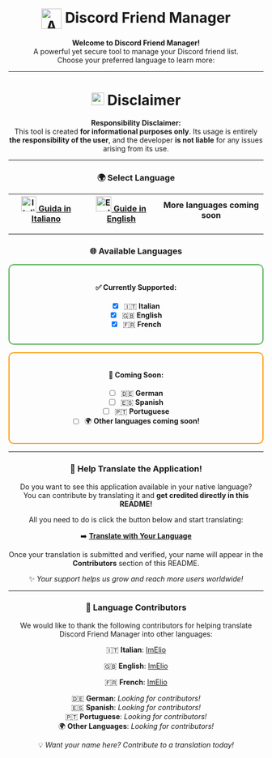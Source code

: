 <div align="center">

# <img src="https://github.com/ImElio/DiscordFriendTool_UDPATE/blob/main/icon/icon.png" alt="App Icon" width="40" height="40" style="vertical-align:middle;"> **Discord Friend Manager**

**Welcome to Discord Friend Manager!**  
A powerful yet secure tool to manage your Discord friend list.  
Choose your preferred language to learn more:

---

# <img src="https://raw.githubusercontent.com/Tarikul-Islam-Anik/Animated-Fluent-Emojis/master/Emojis/Symbols/Warning.png" alt="Warning" width="25" height="25" /> Disclaimer

**Responsibility Disclaimer:**  
This tool is created **for informational purposes only**. Its usage is entirely **the responsibility of the user**, and the developer **is not liable** for any issues arising from its use.

---

### 🌍 **Select Language**

| [<img src="https://upload.wikimedia.org/wikipedia/en/thumb/0/03/Flag_of_Italy.svg/1200px-Flag_of_Italy.svg.png" alt="Italian Flag" width="30"> Guida in Italiano](readme_IT.md) | [<img src="https://upload.wikimedia.org/wikipedia/en/a/a4/Flag_of_the_United_States.svg" alt="English Flag" width="30"> Guide in English](readme_ENG.md) | More languages coming soon                             |
|--------------------------------------------------------------------------------------------------------------------------------------------|-----------------------------------------------------------------------------------------------------------------|-----------------------------------------------------------------------------------------------------------------|

---

### 🌐 **Available Languages**

<div align="center" style="border: 2px solid #4CAF50; border-radius: 10px; padding: 15px; margin: 15px 0;">

#### ✅ **Currently Supported:**
- [x] 🇮🇹 **Italian**  
- [x] 🇬🇧 **English**  
- [x] 🇫🇷 **French**

</div>

<div align="center" style="border: 2px solid #FF9800; border-radius: 10px; padding: 15px; margin: 15px 0;">

#### 🚧 **Coming Soon:**
- [ ] 🇩🇪 **German**  
- [ ] 🇪🇸 **Spanish**  
- [ ] 🇵🇹 **Portuguese**  
- [ ] 🌍 **Other languages coming soon!**

</div>

---

### 🌟 **Help Translate the Application!**

Do you want to see this application available in your native language?  
You can contribute by translating it and **get credited directly in this README!**

All you need to do is click the button below and start translating:  

➡️ [**Translate with Your Language**](https://github.com/Discord-Friend-Tool/Discord-Friend-Manager/tree/main/local)

Once your translation is submitted and verified, your name will appear in the **Contributors** section of this README.  

✨ *Your support helps us grow and reach more users worldwide!*

---

### 🏅 **Language Contributors**

We would like to thank the following contributors for helping translate Discord Friend Manager into other languages:

 🇮🇹 **Italian**: [ImElio](https://github.com/ImElio)
 
🇬🇧 **English**: [ImElio](https://github.com/ImElio)
  
 🇫🇷 **French**: [ImElio](https://github.com/ImElio) 


 🇩🇪 **German**: *Looking for contributors!*  
 🇪🇸 **Spanish**: *Looking for contributors!*  
 🇵🇹 **Portuguese**: *Looking for contributors!*  
 🌍 **Other Languages**: *Looking for contributors!*

💡 *Want your name here? Contribute to a translation today!*
</div>
